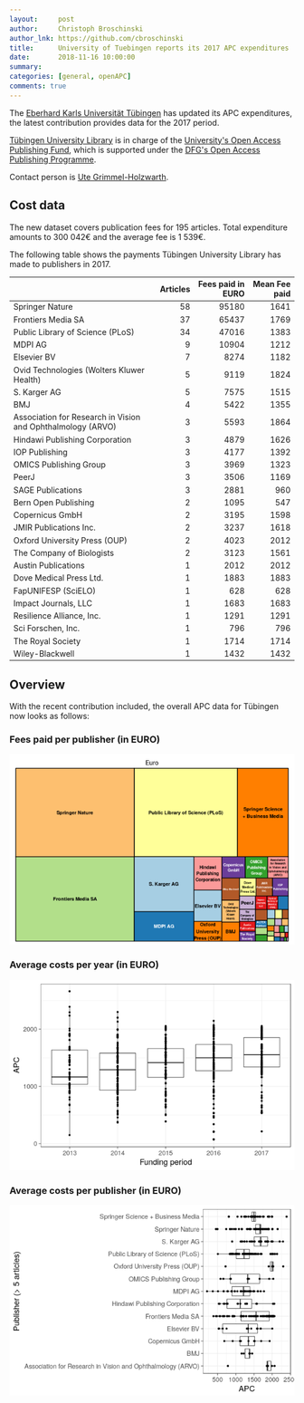 ```yaml
---
layout:     post
author:     Christoph Broschinski
author_lnk: https://github.com/cbroschinski
title:      University of Tuebingen reports its 2017 APC expenditures
date:       2018-11-16 10:00:00
summary:    
categories: [general, openAPC]
comments: true
---
```





The [Eberhard Karls Universität Tübingen](https://www.uni-tuebingen.de/en.html) has updated its APC expenditures, the latest contribution provides data for the 2017 period.

[Tübingen University Library](https://www.uni-tuebingen.de/nc/en/facilities/university-library/home.html) is in charge of the [University's Open Access Publishing Fund](https://www.uni-tuebingen.de/einrichtungen/universitaetsbibliothek/forschen-publizieren/open-access-publikationsfonds.html), which is supported under the [DFG's Open Access Publishing Programme](http://www.dfg.de/en/research_funding/programmes/infrastructure/lis/funding_opportunities/open_access/).

Contact person is [Ute Grimmel-Holzwarth](mailto:openaccess@ub.uni-tuebingen.de).

## Cost data



The new dataset covers publication fees for 195 articles. Total expenditure amounts to 300 042€ and the average fee is 1 539€.

The following table shows the payments Tübingen University Library has made to publishers in 2017.


|                                                            | Articles| Fees paid in EURO| Mean Fee paid|
|:-----------------------------------------------------------|--------:|-----------------:|-------------:|
|Springer Nature                                             |       58|             95180|          1641|
|Frontiers Media SA                                          |       37|             65437|          1769|
|Public Library of Science (PLoS)                            |       34|             47016|          1383|
|MDPI AG                                                     |        9|             10904|          1212|
|Elsevier BV                                                 |        7|              8274|          1182|
|Ovid Technologies (Wolters Kluwer Health)                   |        5|              9119|          1824|
|S. Karger AG                                                |        5|              7575|          1515|
|BMJ                                                         |        4|              5422|          1355|
|Association for Research in Vision and Ophthalmology (ARVO) |        3|              5593|          1864|
|Hindawi Publishing Corporation                              |        3|              4879|          1626|
|IOP Publishing                                              |        3|              4177|          1392|
|OMICS Publishing Group                                      |        3|              3969|          1323|
|PeerJ                                                       |        3|              3506|          1169|
|SAGE Publications                                           |        3|              2881|           960|
|Bern Open Publishing                                        |        2|              1095|           547|
|Copernicus GmbH                                             |        2|              3195|          1598|
|JMIR Publications Inc.                                      |        2|              3237|          1618|
|Oxford University Press (OUP)                               |        2|              4023|          2012|
|The Company of Biologists                                   |        2|              3123|          1561|
|Austin Publications                                         |        1|              2012|          2012|
|Dove Medical Press Ltd.                                     |        1|              1883|          1883|
|FapUNIFESP (SciELO)                                         |        1|               628|           628|
|Impact Journals, LLC                                        |        1|              1683|          1683|
|Resilience Alliance, Inc.                                   |        1|              1291|          1291|
|Sci Forschen, Inc.                                          |        1|               796|           796|
|The Royal Society                                           |        1|              1714|          1714|
|Wiley-Blackwell                                             |        1|              1432|          1432|

## Overview

With the recent contribution included, the overall APC data for Tübingen now looks as follows:

### Fees paid per publisher (in EURO)

![plot of chunk tree_tuebingen_2018_11_16_full](/figure/tree_tuebingen_2018_11_16_full-1.png)

###  Average costs per year (in EURO)

![plot of chunk box_tuebingen_2018_11_16_year_full](/figure/box_tuebingen_2018_11_16_year_full-1.png)

###  Average costs per publisher (in EURO)

![plot of chunk box_tuebingen_2018_11_16_publisher_full](/figure/box_tuebingen_2018_11_16_publisher_full-1.png)
